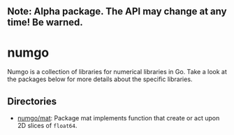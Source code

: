 ## Note: Alpha package. The API may change at any time! Be warned.

# numgo

Numgo is a collection of libraries for numerical libraries in Go. Take a look at the packages below for more details about the specific libraries.

## Directories

- [numgo/mat](https://github.com/NDari/numgo/tree/master/mat): Package mat implements function that create or act upon 2D slices of `float64`.
